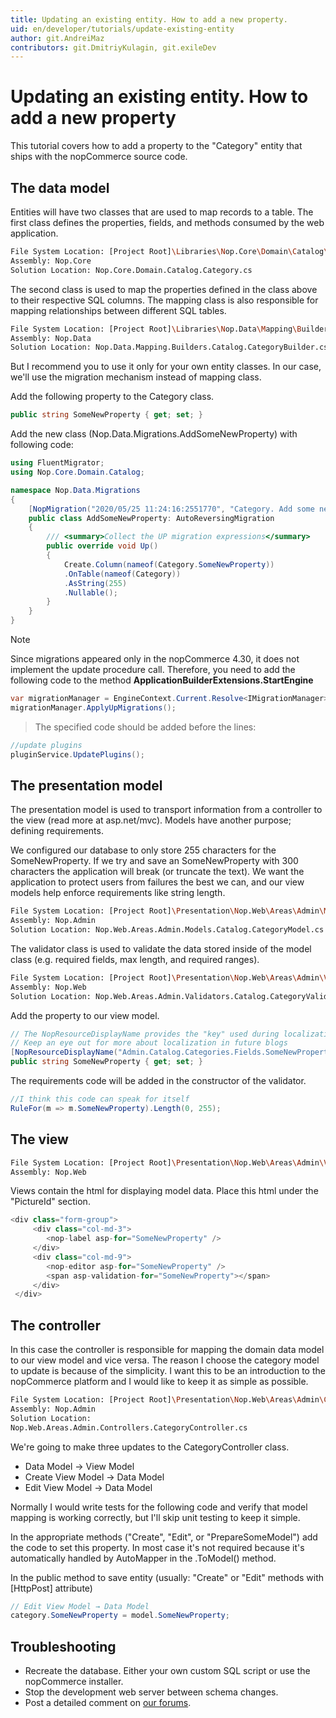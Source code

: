```yaml
---
title: Updating an existing entity. How to add a new property.
uid: en/developer/tutorials/update-existing-entity
author: git.AndreiMaz
contributors: git.DmitriyKulagin, git.exileDev
---
```


# Updating an existing entity. How to add a new property

This tutorial covers how to add a property to the "Category" entity that ships with the nopCommerce source code.

## The data model

Entities will have two classes that are used to map records to a table. The first class defines the properties, fields, and methods consumed by the web application.

```sh
File System Location: [Project Root]\Libraries\Nop.Core\Domain\Catalog\Category.cs
Assembly: Nop.Core
Solution Location: Nop.Core.Domain.Catalog.Category.cs
```

The second class is used to map the properties defined in the class above to their respective SQL columns. The mapping class is also responsible for mapping relationships between different SQL tables.

```sh
File System Location: [Project Root]\Libraries\Nop.Data\Mapping\Builders\Catalog\CategoryBuilder.cs
Assembly: Nop.Data
Solution Location: Nop.Data.Mapping.Builders.Catalog.CategoryBuilder.cs
```

But I recommend you to use it only for your own entity classes. In our case, we'll use the migration mechanism instead of mapping class.

Add the following property to the Category class.

```csharp
public string SomeNewProperty { get; set; }
```

Add the new class (Nop.Data.Migrations.AddSomeNewProperty) with following code:  

```csharp
using FluentMigrator;
using Nop.Core.Domain.Catalog;

namespace Nop.Data.Migrations
{
    [NopMigration("2020/05/25 11:24:16:2551770", "Category. Add some new property")]
    public class AddSomeNewProperty: AutoReversingMigration
    {
        /// <summary>Collect the UP migration expressions</summary>
        public override void Up()
        {
            Create.Column(nameof(Category.SomeNewProperty))
            .OnTable(nameof(Category))
            .AsString(255)
            .Nullable();
        }
    }
}
```

> [!NOTE]
> Since migrations appeared only in the nopCommerce 4.30, it does not implement the update procedure call. Therefore, you need to add the following code to the method **ApplicationBuilderExtensions.StartEngine**

```csharp
var migrationManager = EngineContext.Current.Resolve<IMigrationManager>();
migrationManager.ApplyUpMigrations();
```

> The specified code should be added before the lines:

```csharp
//update plugins
pluginService.UpdatePlugins();
```

## The presentation model

The presentation model is used to transport information from a controller to the view (read more at asp.net/mvc). Models have another purpose; defining requirements.

We configured our database to only store 255 characters for the SomeNewProperty. If we try and save an SomeNewProperty with 300 characters the application will break (or truncate the text). We want the application to protect users from failures the best we can, and our view models help enforce requirements like string length.

```sh
File System Location: [Project Root]\Presentation\Nop.Web\Areas\Admin\Models\Catalog\CategoryModel.cs
Assembly: Nop.Admin
Solution Location: Nop.Web.Areas.Admin.Models.Catalog.CategoryModel.cs
```

The validator class is used to validate the data stored inside of the model class (e.g. required fields, max length, and required ranges).

```sh
File System Location: [Project Root]\Presentation\Nop.Web\Areas\Admin\Validators\Catalog\CategoryValidator.cs
Assembly: Nop.Web
Solution Location: Nop.Web.Areas.Admin.Validators.Catalog.CategoryValidator.cs
```

Add the property to our view model.

```csharp
// The NopResourceDisplayName provides the "key" used during localization
// Keep an eye out for more about localization in future blogs
[NopResourceDisplayName("Admin.Catalog.Categories.Fields.SomeNewProperty")]
public string SomeNewProperty { get; set; }
```

The requirements code will be added in the constructor of the validator.

```csharp
//I think this code can speak for itself
RuleFor(m => m.SomeNewProperty).Length(0, 255);
```

## The view

```sh
File System Location: [Project Root]\Presentation\Nop.Web\Areas\Admin\Views\Category\ _CreateOrUpdate.Info.cshtml
Assembly: Nop.Web
```

Views contain the html for displaying model data. Place this html under the "PictureId" section.

```csharp
<div class="form-group">
     <div class="col-md-3">
        <nop-label asp-for="SomeNewProperty" />
     </div>
     <div class="col-md-9">
        <nop-editor asp-for="SomeNewProperty" />
        <span asp-validation-for="SomeNewProperty"></span>
     </div>
 </div>
```

## The controller

In this case the controller is responsible for mapping the domain data model to our view model and vice versa. The reason I choose the category model to update is because of the simplicity. I want this to be an introduction to the nopCommerce platform and I would like to keep it as simple as possible.

```sh
File System Location: [Project Root]\Presentation\Nop.Web\Areas\Admin\Controllers\CategoryController.cs
Assembly: Nop.Admin
Solution Location:
Nop.Web.Areas.Admin.Controllers.CategoryController.cs
```

We're going to make three updates to the CategoryController class.

* Data Model → View Model
* Create View Model → Data Model
* Edit View Model → Data Model

Normally I would write tests for the following code and verify that model mapping is working correctly, but I'll skip unit testing to keep it simple.

In the appropriate methods ("Create", "Edit", or "PrepareSomeModel") add the code to set this property. In most case it's not required because it's automatically handled by AutoMapper in the .ToModel() method.

In the public method to save entity (usually: "Create" or "Edit" methods with [HttpPost] attribute)

```csharp
// Edit View Model → Data Model
category.SomeNewProperty = model.SomeNewProperty;
```

## Troubleshooting

* Recreate the database. Either your own custom SQL script or use the nopCommerce installer.
* Stop the development web server between schema changes.
* Post a detailed comment on [our forums](http://www.nopcommerce.com/boards/).
